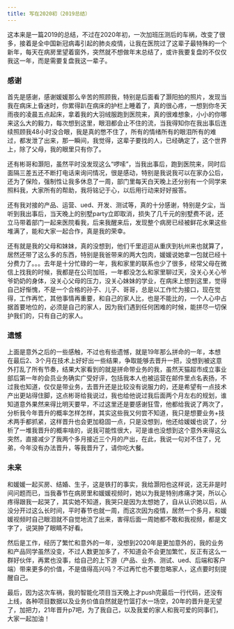 ```yaml
---
title: 写在2020初（2019总结）
---
```


这本来是一篇2019的总结，不过在2020年初，一次加班压测后的车祸，改变了很多，接着是全中国新冠病毒引起的肺炎疫情，让我在医院过了这辈子最特殊的一个新年，每天在病房里望着窗外，突然就不想做年末总结了，或许我要复盘的不仅仅我这一年，而是需要复盘我这一辈子。

<!-- more -->

### 感谢

首先是感谢，感谢媛媛那么辛苦的照顾我，特别是后面看了灏阳拍的照片，发现当我在病床上昏迷时，你累得趴在病床的护栏上睡着了，真的很心疼，一想到你冬天雨夜的凌晨五点起床，拿着我的大羽绒服跑到医院来，真的很难想象，小小的你哪来这么大的毅力，每次想到这里，眼泪都会止不住的流，当我得知你在我出事后连续照顾我48小时没合眼，我是真的憋不住了，所有的情绪所有的眼泪所有的难过，都发泄了出来，那一瞬间，我觉得，这辈子要找的人，已经确定了，这个世界上，除了父母，我的眼里只有你了。

还有彬哥和灏阳，虽然平时没发现这么“啰嗦”，当我出事后，跑到医院来，同时后面隔三差五还不断打电话来询问情况，很是感动，特别是我说我可以在家办公后，还为了保险，强制性让我多休息了一周，部门里每天白天晚上还分别有一个同学来照料我，大家所有的帮助，我将铭记于心，以后用行动来好好报答。

还有我对接的产品、运营、ued、开发、测试等，真的十分感谢，特别是夕尘，当听到我出事后，当天晚上的别墅party立即取消，损失了几千元的别墅费不说，还立马带着部门一起来医院看我，后来我醒来后，发现整个病房已经被鲜花水果这些堆满了，能和大家一起合作，真是我的荣幸。

还有就是我的父母和妹妹，真的没想到，他们千里迢迢从重庆到杭州来也就算了，居然还带了这么多的东西，特别是我爸带来的两大包肉，媛媛说她拿一包就已经十分费力了。。。去年是十分忙碌的一年，我和家里的联系也少了很多，经常父母在微信上找我的时候，我都是在公司加班，一年都没怎么和家里聊过天，没关心关心爷爷奶奶的身体，没关心父母的压力，没关心妹妹的学业，在病床上想到这里，觉得自己好惭愧，不是一个合格的孙子、儿子、哥哥，总是以工作忙为接口，现在觉得，工作再忙，其他事情再重要，和自己的家人比，也是不能比的，一个人心中占据首要地位的，必须是自己的家人，因为我们遇到任何困难的时候，能拼尽一切保护我们的，只有自己的家人。

### 遗憾

上面是意外之后的一些感触，不过也有些遗憾，就是19年那么拼命的一年，本想在最后2、3个月在技术上好好出一些结果，争取能够去晋升一把，没想到被这意外打乱了所有节奏，结果大家看到的就是拼命带业务的我，虽然天猫超市成立事业部后第一年的会员业务确实广受好评，包括我本人也被运营在邮件里点名表扬，不过我也知道，仅仅是带业务，去晋升还是比较没有说服力的，还是希望有一点技术产出更站得住脚，这点彬哥给我说过，我也给他说过我后面两个月左右的规划，谁知道意外果然来得比明天要早，不过这里还是要感谢狂雪，他都给我说了两次了，分析我今年晋升的概率怎样怎样，其实这些我又何尝不知道，我只是想要业务+技术两手都抓紧，这样晋升也会更加稳固一点，只是没想到，他还给媛媛也说了，分析了一堆我晋升的概率啥的，说我可能性很大，可是谁也没想到这个意外来得这么突然，直接减少了我两个多月接近三个月的产出，在此，我说一句对不住了，兄弟，今年没有办法晋升，等我晋升了，请你吃大餐。

### 未来

和媛媛一起买房、结婚、生子，这是铁打的事实，我给灏阳也这样说，这无非是时间问题而已，当我春节在病房里和媛媛视频时，她以为我是特别疼痛才哭，所以心疼得跟我一起哭了，其实她不知道，我哭只是因为太想她了，自从认识她以后，从没分开过这么长时间，平时春节也就一周，而这次因为疫情，居然一个多月，和媛媛视频时自己眼泪就不自觉地流了出来，害得后面一周她都不敢和我视频，都是文字了，说哭肿了眼睛不好看。

然后是工作，经历了繁忙和意外的一年，没想到2020年是更加意外的，我的业务和产品同学虽然没变，不过人数更加多了，不知道会不会更加繁忙，反正有这么一群好伙伴，再累也没事，给自己的上下游（产品、业务、测试、ued、后端和客户端）带来更多的价值，不是值得高兴吗？不过再忙也不要忽略家人，这点要时刻提醒自己。

最后，因为这次车祸，我的智能化项目当天晚上才push完最后一行代码，还没有上线，各种项目数据以及业务价值自然就是竹篮打水一场空，20年的晋升是无望了，加把力，21年晋升p7吧，为了我自己，以及我爱的家人和我可爱的同事们，大家一起加油！

